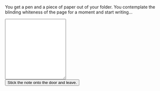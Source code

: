 You get a pen and a piece of paper out of your folder. You contemplate the blinding whiteness of the page for a moment and start writing...

<form action="/door">
    <div class="centered">
        <textarea id="note" style="width: 100%; max-width: 200px; height: 200px;"></textarea>
        <br />
        <button type="submit">Stick the note onto the door and leave.</button>
    </div>
</form>
